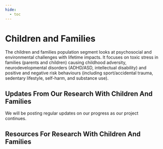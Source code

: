```yaml
---
hide:
  - toc
---
```


# Children and Families
The children and families population segment looks at psychosocial and environmental challenges with lifetime impacts. It focuses on toxic stress in families (parents and children) causing childhood adversity, neurodevelopmental disorders (ADHD/ASD, intellectual disability) and positive and negative risk behaviours (including sport/accidental trauma, sedentary lifestyle, self-harm, and substance use).

## Updates From Our Research With Children And Families
We will be posting regular updates on our progress as our project continues.

## Resources For Research With Children And Families
